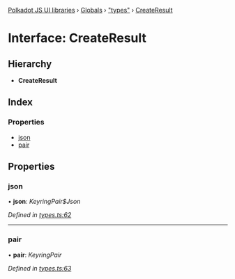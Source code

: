 [Polkadot JS UI libraries](../README.md) › [Globals](../globals.md) › ["types"](../modules/_types_.md) › [CreateResult](_types_.createresult.md)

# Interface: CreateResult

## Hierarchy

* **CreateResult**

## Index

### Properties

* [json](_types_.createresult.md#json)
* [pair](_types_.createresult.md#pair)

## Properties

###  json

• **json**: *KeyringPair$Json*

*Defined in [types.ts:62](https://github.com/polkadot-js/ui/blob/79aaacb4/packages/ui-keyring/src/types.ts#L62)*

___

###  pair

• **pair**: *KeyringPair*

*Defined in [types.ts:63](https://github.com/polkadot-js/ui/blob/79aaacb4/packages/ui-keyring/src/types.ts#L63)*
